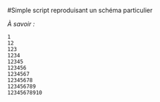 #Simple script reproduisant un schéma particulier

*À savoir :*

```
1
12
123
1234
12345
123456
1234567
12345678
123456789
12345678910
```
